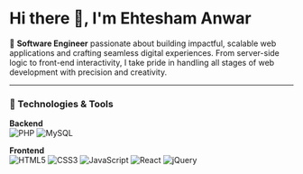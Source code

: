 # Hi there 👋, I'm Ehtesham Anwar

🚀 **Software Engineer** passionate about building impactful, scalable web applications and crafting seamless digital experiences. From server-side logic to front-end interactivity, I take pride in handling all stages of web development with precision and creativity.

---

### 🔧 Technologies & Tools

**Backend**  
![PHP](https://img.shields.io/badge/-PHP-777BB4?logo=php&logoColor=white&style=for-the-badge)
![MySQL](https://img.shields.io/badge/-MySQL-4479A1?logo=mysql&logoColor=white&style=for-the-badge)

**Frontend**  
![HTML5](https://img.shields.io/badge/-HTML5-E34F26?logo=html5&logoColor=white&style=for-the-badge)
![CSS3](https://img.shields.io/badge/-CSS3-1572B6?logo=css3&logoColor=white&style=for-the-badge)
![JavaScript](https://img.shields.io/badge/-JavaScript-F7DF1E?logo=javascript&logoColor=black&style=for-the-badge)
![React](https://img.shields.io/badge/-React-61DAFB?logo=react&logoColor=black&style=for-the-badge)
![jQuery](https://img.shields.io/badge/-jQuery-0769AD?logo=jquery&logoColor=white&style=for-the-badge)
